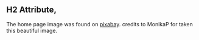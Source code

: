 ## H2 Attribute,
The home page image was found on [pixabay](https://pixabay.com/photos/panorama-to-ski-kitzsteinhorn-2192454/). credits to MonikaP for taken this beautiful image.

